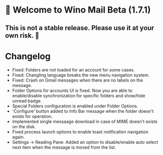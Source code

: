 # 🚀 Welcome to Wino Mail Beta (1.7.1)

## This is not a stable release. Please use it at your own risk. 🚨

# Changelog

- Fixed: Folders are not loaded for an account for some cases.
- Fixed: Changling language breaks the new menu navigation system.
- Fixed: Crash on Gmail messages when there are no labels on the message.
- Folder Options for accounts UI is fixed. Now you are able to enable/disable synchronization for specific folders and show/hide unread badge.
- Special Folders configuration is enabled under Folder Options.
- 'Configure' button added to Info Bar message when the folder doesn't exists for operation.
- Implemented single messaage download in case of MIME doesn't exists on the disk.
- Fixed process launch options to enable toast notification navigation again.
- Settings -> Reading Pane: Added an option to disable/enable auto select next item when the message is moved from the list.
